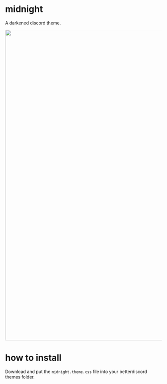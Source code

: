 # midnight

A darkened discord theme.

<img width=1000 src="https://user-images.githubusercontent.com/34758569/135725909-02971c45-aaed-414a-8320-61d744821225.png">

# how to install

Download and put the `midnight.theme.css` file into your betterdiscord themes folder.

